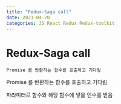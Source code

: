 ```yaml
---
title: "Redux-Saga call"
date: 2021-04-20
categories: JS React Redux Redux-toolkit
---
```


# Redux-Saga call

    Promise 를 반환하는 함수를 호출하고 기다림

Promise 를 반환하는 함수를 호출하고 기다림

파라미터로 함수와 해당 함수에 넣을 인수를 받음
